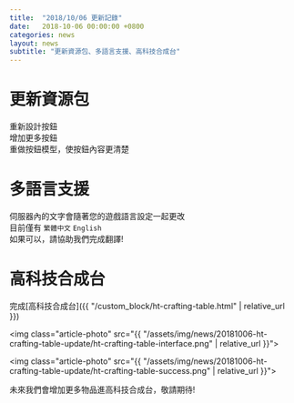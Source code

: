 ```yaml
---
title:  "2018/10/06 更新記錄"
date:   2018-10-06 00:00:00 +0800
categories: news
layout: news
subtitle: "更新資源包、多語言支援、高科技合成台"
---
```


# 更新資源包

重新設計按鈕  
增加更多按鈕  
重做按鈕模型，使按鈕內容更清楚

# 多語言支援

伺服器內的文字會隨著您的遊戲語言設定一起更改  
目前僅有 `繁體中文` `English`  
如果可以，請協助我們完成翻譯!

# 高科技合成台

完成[高科技合成台]({{ "/custom_block/ht-crafting-table.html" | relative_url }})

<img class="article-photo" src="{{ "/assets/img/news/20181006-ht-crafting-table-update/ht-crafting-table-interface.png" | relative_url }}">

<img class="article-photo" src="{{ "/assets/img/news/20181006-ht-crafting-table-update/ht-crafting-table-success.png" | relative_url }}">

未來我們會增加更多物品進高科技合成台，敬請期待!
